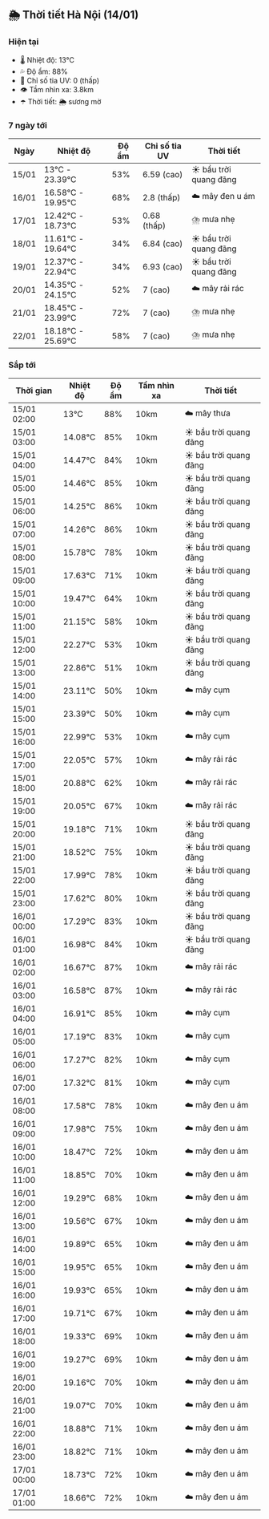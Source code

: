 ## 🌦️ Thời tiết Hà Nội (14/01)

### Hiện tại

- 🌡️ Nhiệt độ: 13℃
- 💦 Độ ẩm: 88%
- 🌟 Chỉ số tia UV: 0 (thấp)
- 👁️ Tầm nhìn xa: 3.8km
- ☂️ Thời tiết: 🌦️ sương mờ

### 7 ngày tới

| Ngày | Nhiệt độ | Độ ẩm | Chỉ số tia UV | Thời tiết |
| --- | --- | --- | --- | --- |
| 15/01 | 13℃ - 23.39℃ | 53% | 6.59 (cao) | ☀️ bầu trời quang đãng |
| 16/01 | 16.58℃ - 19.95℃ | 68% | 2.8 (thấp) | ☁️ mây đen u ám |
| 17/01 | 12.42℃ - 18.73℃ | 53% | 0.68 (thấp) | ⛈️ mưa nhẹ |
| 18/01 | 11.61℃ - 19.64℃ | 34% | 6.84 (cao) | ☀️ bầu trời quang đãng |
| 19/01 | 12.37℃ - 22.94℃ | 34% | 6.93 (cao) | ☀️ bầu trời quang đãng |
| 20/01 | 14.35℃ - 24.15℃ | 52% | 7 (cao) | ☁️ mây rải rác |
| 21/01 | 18.45℃ - 23.99℃ | 72% | 7 (cao) | ⛈️ mưa nhẹ |
| 22/01 | 18.18℃ - 25.69℃ | 58% | 7 (cao) | ⛈️ mưa nhẹ |

### Sắp tới

| Thời gian | Nhiệt độ | Độ ẩm | Tầm nhìn xa | Thời tiết |
| --- | --- | --- | --- | --- |
| 15/01 02:00 | 13℃ | 88% | 10km | ☁️ mây thưa |
| 15/01 03:00 | 14.08℃ | 85% | 10km | ☀️ bầu trời quang đãng |
| 15/01 04:00 | 14.47℃ | 84% | 10km | ☀️ bầu trời quang đãng |
| 15/01 05:00 | 14.46℃ | 85% | 10km | ☀️ bầu trời quang đãng |
| 15/01 06:00 | 14.25℃ | 86% | 10km | ☀️ bầu trời quang đãng |
| 15/01 07:00 | 14.26℃ | 86% | 10km | ☀️ bầu trời quang đãng |
| 15/01 08:00 | 15.78℃ | 78% | 10km | ☀️ bầu trời quang đãng |
| 15/01 09:00 | 17.63℃ | 71% | 10km | ☀️ bầu trời quang đãng |
| 15/01 10:00 | 19.47℃ | 64% | 10km | ☀️ bầu trời quang đãng |
| 15/01 11:00 | 21.15℃ | 58% | 10km | ☀️ bầu trời quang đãng |
| 15/01 12:00 | 22.27℃ | 53% | 10km | ☀️ bầu trời quang đãng |
| 15/01 13:00 | 22.86℃ | 51% | 10km | ☀️ bầu trời quang đãng |
| 15/01 14:00 | 23.11℃ | 50% | 10km | ☁️ mây cụm |
| 15/01 15:00 | 23.39℃ | 50% | 10km | ☁️ mây cụm |
| 15/01 16:00 | 22.99℃ | 53% | 10km | ☁️ mây cụm |
| 15/01 17:00 | 22.05℃ | 57% | 10km | ☁️ mây rải rác |
| 15/01 18:00 | 20.88℃ | 62% | 10km | ☁️ mây rải rác |
| 15/01 19:00 | 20.05℃ | 67% | 10km | ☁️ mây rải rác |
| 15/01 20:00 | 19.18℃ | 71% | 10km | ☀️ bầu trời quang đãng |
| 15/01 21:00 | 18.52℃ | 75% | 10km | ☀️ bầu trời quang đãng |
| 15/01 22:00 | 17.99℃ | 78% | 10km | ☀️ bầu trời quang đãng |
| 15/01 23:00 | 17.62℃ | 80% | 10km | ☀️ bầu trời quang đãng |
| 16/01 00:00 | 17.29℃ | 83% | 10km | ☀️ bầu trời quang đãng |
| 16/01 01:00 | 16.98℃ | 84% | 10km | ☀️ bầu trời quang đãng |
| 16/01 02:00 | 16.67℃ | 87% | 10km | ☁️ mây rải rác |
| 16/01 03:00 | 16.58℃ | 87% | 10km | ☁️ mây rải rác |
| 16/01 04:00 | 16.91℃ | 85% | 10km | ☁️ mây cụm |
| 16/01 05:00 | 17.19℃ | 83% | 10km | ☁️ mây cụm |
| 16/01 06:00 | 17.27℃ | 82% | 10km | ☁️ mây cụm |
| 16/01 07:00 | 17.32℃ | 81% | 10km | ☁️ mây cụm |
| 16/01 08:00 | 17.58℃ | 78% | 10km | ☁️ mây đen u ám |
| 16/01 09:00 | 17.98℃ | 75% | 10km | ☁️ mây đen u ám |
| 16/01 10:00 | 18.47℃ | 72% | 10km | ☁️ mây đen u ám |
| 16/01 11:00 | 18.85℃ | 70% | 10km | ☁️ mây đen u ám |
| 16/01 12:00 | 19.29℃ | 68% | 10km | ☁️ mây đen u ám |
| 16/01 13:00 | 19.56℃ | 67% | 10km | ☁️ mây đen u ám |
| 16/01 14:00 | 19.89℃ | 65% | 10km | ☁️ mây đen u ám |
| 16/01 15:00 | 19.95℃ | 65% | 10km | ☁️ mây đen u ám |
| 16/01 16:00 | 19.93℃ | 65% | 10km | ☁️ mây đen u ám |
| 16/01 17:00 | 19.71℃ | 67% | 10km | ☁️ mây đen u ám |
| 16/01 18:00 | 19.33℃ | 69% | 10km | ☁️ mây đen u ám |
| 16/01 19:00 | 19.27℃ | 69% | 10km | ☁️ mây đen u ám |
| 16/01 20:00 | 19.16℃ | 70% | 10km | ☁️ mây đen u ám |
| 16/01 21:00 | 19.07℃ | 70% | 10km | ☁️ mây đen u ám |
| 16/01 22:00 | 18.88℃ | 71% | 10km | ☁️ mây đen u ám |
| 16/01 23:00 | 18.82℃ | 71% | 10km | ☁️ mây đen u ám |
| 17/01 00:00 | 18.73℃ | 72% | 10km | ☁️ mây đen u ám |
| 17/01 01:00 | 18.66℃ | 72% | 10km | ☁️ mây đen u ám |
